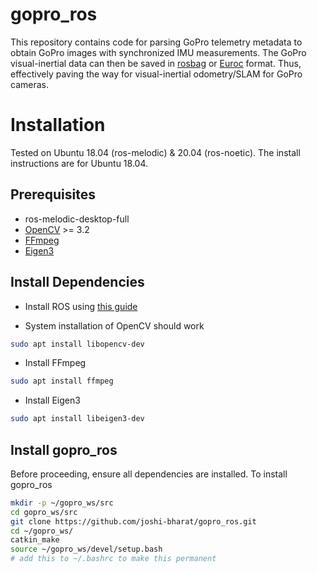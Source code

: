 # gopro_ros

This repository contains code for parsing GoPro telemetry metadata to obtain GoPro images with synchronized IMU measurements. The GoPro visual-inertial data can then be saved in [rosbag](http://wiki.ros.org/rosbag) or [Euroc](https://projects.asl.ethz.ch/datasets/doku.php?id=kmavvisualinertialdatasets) format. Thus, effectively paving the way for visual-inertial odometry/SLAM for GoPro cameras.

# Installation

Tested on Ubuntu 18.04 (ros-melodic) & 20.04 (ros-noetic). The install instructions are for Ubuntu 18.04.

## Prerequisites

- ros-melodic-desktop-full
- [OpenCV](https://github.com/opencv/opencv) >= 3.2
- [FFmpeg](http://ffmpeg.org/)
- [Eigen3](http://eigen.tuxfamily.org/index.php?title=Main_Page)

## Install Dependencies

- Install ROS using [this guide](http://wiki.ros.org/ROS/Installation)

- System installation of OpenCV should work

```bash
sudo apt install libopencv-dev
```

- Install FFmpeg

```bash
sudo apt install ffmpeg
```

- Install Eigen3

```bash
sudo apt install libeigen3-dev
```

## Install gopro_ros

Before proceeding, ensure all dependencies are installed. To install gopro_ros
```bash
mkdir -p ~/gopro_ws/src
cd gopro_ws/src
git clone https://github.com/joshi-bharat/gopro_ros.git
cd ~/gopro_ws/
catkin_make
source ~/gopro_ws/devel/setup.bash
# add this to ~/.bashrc to make this permanent 
```
